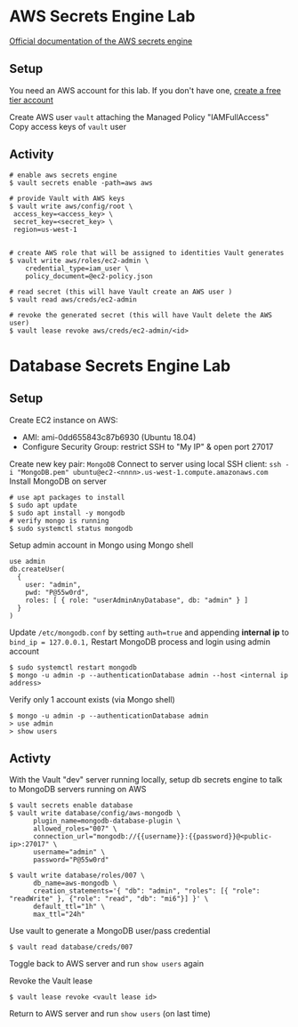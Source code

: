 # AWS Secrets Engine Lab
[Official documentation of the AWS secrets engine](https://www.vaultproject.io/docs/secrets/aws/index.html)

## Setup
You need an AWS account for this lab.  If you don't have one, [create a free tier account](https://aws.amazon.com/free/)

Create AWS user `vault` attaching the Managed Policy "IAMFullAccess"
Copy access keys of `vault` user

## Activity
```shell script
# enable aws secrets engine
$ vault secrets enable -path=aws aws

# provide Vault with AWS keys
$ vault write aws/config/root \
 access_key=<access_key> \
 secret_key=<secret_key> \
 region=us-west-1


# create AWS role that will be assigned to identities Vault generates
$ vault write aws/roles/ec2-admin \
    credential_type=iam_user \
    policy_document=@ec2-policy.json

# read secret (this will have Vault create an AWS user ) 
$ vault read aws/creds/ec2-admin

# revoke the generated secret (this will have Vault delete the AWS user)
$ vault lease revoke aws/creds/ec2-admin/<id>
```
# Database Secrets Engine Lab

## Setup
Create EC2 instance on AWS:
* AMI: ami-0dd655843c87b6930 (Ubuntu 18.04)
* Configure Security Group: restrict SSH to "My IP" & open port 27017 

Create new key pair: `MongoDB`
Connect to server using local SSH client: `ssh -i "MongoDB.pem" ubuntu@ec2-<nnnn>.us-west-1.compute.amazonaws.com`
Install MongoDB on server
```shell script
# use apt packages to install
$ sudo apt update
$ sudo apt install -y mongodb
# verify mongo is running
$ sudo systemctl status mongodb
```
Setup admin account in Mongo using Mongo shell
```shell script
use admin
db.createUser(
  {
    user: "admin",
    pwd: "P@55w0rd",
    roles: [ { role: "userAdminAnyDatabase", db: "admin" } ]
  }
)
```
Update `/etc/mongodb.conf` by setting `auth=true` and appending **internal ip** to `bind_ip = 127.0.0.1,`
Restart MongoDB process and login using admin account
```shell script
$ sudo systemctl restart mongodb
$ mongo -u admin -p --authenticationDatabase admin --host <internal ip address>
```
Verify only 1 account exists (via Mongo shell)
```shell script
$ mongo -u admin -p --authenticationDatabase admin
> use admin
> show users
```

## Activty
With the Vault "dev" server running locally, setup db secrets engine to talk to MongoDB servers running on AWS
```shell script
$ vault secrets enable database
$ vault write database/config/aws-mongodb \
      plugin_name=mongodb-database-plugin \
      allowed_roles="007" \
      connection_url="mongodb://{{username}}:{{password}}@<public-ip>:27017" \
      username="admin" \
      password="P@55w0rd"

$ vault write database/roles/007 \
      db_name=aws-mongodb \
      creation_statements='{ "db": "admin", "roles": [{ "role": "readWrite" }, {"role": "read", "db": "mi6"}] }' \
      default_ttl="1h" \
      max_ttl="24h"
```
Use vault to generate a MongoDB user/pass credential
```shell script
$ vault read database/creds/007
```
Toggle back to AWS server and run `show users` again

Revoke the Vault lease
```shell script
$ vault lease revoke <vault lease id>
``` 
Return to AWS server and run `show users` (on last time)
